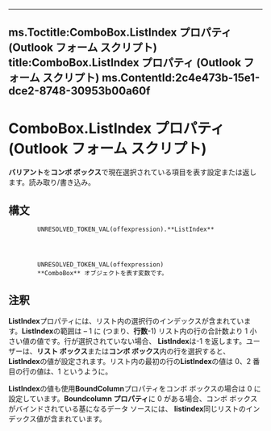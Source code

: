 

---
ms.Toctitle:ComboBox.ListIndex プロパティ (Outlook フォーム スクリプト)
title:ComboBox.ListIndex プロパティ (Outlook フォーム スクリプト)
ms.ContentId:2c4e473b-15e1-dce2-8748-30953b00a60f
---
# ComboBox.ListIndex プロパティ (Outlook フォーム スクリプト)




**バリアント**を**コンボ ボックス**で現在選択されている項目を表す設定または返します。読み取り/書き込み。

## 構文

            UNRESOLVED_TOKEN_VAL(offexpression).**ListIndex**




            UNRESOLVED_TOKEN_VAL(offexpression)
            **ComboBox** オブジェクトを表す変数です。



## 注釈
**ListIndex**プロパティには、リスト内の選択行のインデックスが含まれています。**ListIndex**の範囲は – 1 に (つまり、**行数**-1) リスト内の行の合計数より 1 小さい値の値です。行が選択されていない場合、 **ListIndex**は-1 を返します。ユーザーは、**リスト ボックス**または**コンボ ボックス**内の行を選択すると、 **ListIndex**の値が設定されます。リスト内の最初の行の**ListIndex**の値は 0、2 番目の行の値は、1 というように。



**ListIndex**の値も使用**BoundColumn**プロパティをコンボ ボックスの場合は 0 に設定しています。**Boundcolumn プロパティ**に 0 がある場合、コンボ ボックスがバインドされている基になるデータ ソースには、 **listindex**同じリストのインデックス値が含まれています。





